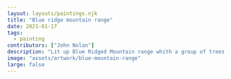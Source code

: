 ```yaml
---
layout: layouts/paintings.njk
title: "Blue ridge mountain range"
date: 2021-01-17
tags: 
  - painting
contributors: ["John Nolan"]
description: "Lit up Blue Ridged Mountain range whith a group of trees just in the fore front."
image: "assets/artwork/blue-mountain-range"
large: false
---
```

